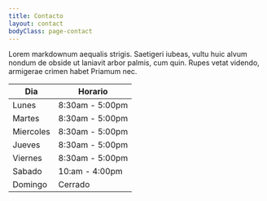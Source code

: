 ```yaml
---
title: Contacto
layout: contact
bodyClass: page-contact
---
```


Lorem markdownum aequalis strigis. Saetigeri iubeas, vultu huic alvum nondum de obside ut laniavit arbor palmis, cum quin. Rupes vetat videndo, armigerae crimen habet Priamum nec.

| Dia       | Horario         |
| --------- | --------------- |
| Lunes     | 8:30am - 5:00pm |
| Martes    | 8:30am - 5:00pm |
| Miercoles | 8:30am - 5:00pm |
| Jueves    | 8:30am - 5:00pm |
| Viernes   | 8:30am - 5:00pm |
| Sabado    | 10:am - 4:00pm  |
| Domingo   | Cerrado         |
